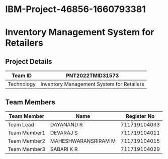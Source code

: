 # IBM-Project-46856-1660793381

# Inventory Management System for Retailers

## Project Details
| Team ID       | PNT2022TMID31573             |
| ------------- | -------------                |
| Technology    | Inventory Management System for Retailers            | 


##  Team Members
| Team Member  | Name            | Register No    |
| -------------| -------------   | --------       |
| Team Lead    | DAYANAND R       | 711719104033   |
| Team Member1 | DEVARAJ S          | 711719104011   |
| Team Member2 | MAHESHWARANSRIRAM M     | 711719104015   |
| Team Member3 | SABARI K R| 711719104029   |
